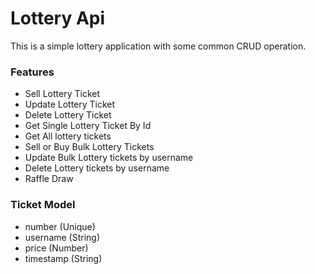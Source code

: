 # Lottery Api
This is a simple lottery application with some common CRUD operation.

### Features
- Sell Lottery Ticket
- Update Lottery Ticket
- Delete Lottery Ticket
- Get Single Lottery Ticket By Id
- Get All lottery tickets
- Sell or Buy Bulk Lottery Tickets
- Update Bulk Lottery tickets by username
- Delete Lottery tickets by username
- Raffle Draw

### Ticket Model
- number (Unique)
- username (String)
- price (Number)
- timestamp (String)